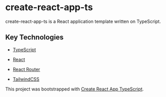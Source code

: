 # create-react-app-ts

create-react-app-ts is a React application template written on TypeScript.

## Key Technologies

* [TypeScript](https://www.typescriptlang.org)

* [React](https://facebook.github.io/react)

* [React Router](https://reacttraining.com/react-router)

* [TailwindCSS](https://tailwindcss.com)

This project was bootstrapped with [Create React App TypeScript](https://github.com/wmonk/create-react-app-typescript).
